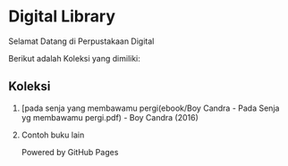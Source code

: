 # Digital Library

Selamat Datang di Perpustakaan Digital

Berikut adalah Koleksi yang dimiliki:

## Koleksi
1. [pada senja yang membawamu pergi(ebook/Boy Candra - Pada Senja yg membawamu pergi.pdf) - Boy Candra (2016)
2. Contoh buku lain

   Powered by GitHub Pages
